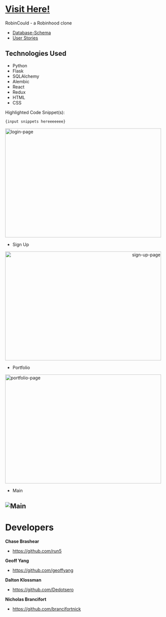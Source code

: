 # [Visit Here!](https://robinhood-aa.herokuapp.com/)
  RobinCould - a Robinhood clone
   *  [Database-Schema](https://github.com/brancifortnick/RobinCould/wiki/Database-Schema)
   * [User Stories](https://github.com/brancifortnick/RobinCould/wiki/User-Stories)
   
## Technologies Used
 - Python
 - Flask
 - SQLAlchemy
 - Alembic
 - React
 - Redux
 - HTML
 - CSS
 

Highlighted Code Snippet(s):

```javascript
{input snippets hereeeeeee}

```   
 

<img src="https://i.gyazo.com/298fa426462efce84d632b3b36d60d0a.jpg" alt="login-page" width='500' height="350">

- Sign Up 

<img src="https://gyazo.com/69791253144626a93731f735414ecbc7.jpeg" style="text-align: right" alt="sign-up-page" width="500" height="350">

 - Portfolio

<img src="https://gyazo.com/28579c7e101c7f8ba72960d706172ff7.jpeg" alt="portfolio-page" width="500" height="350">

 - Main
 
## ![Main](https://gyazo.com/ddcec724ee2f0b627f94272903ce1d62.jpeg)



# Developers

 **Chase Brashear**
  * https://github.com/run5

 **Geoff Yang**
  * https://github.com/geoffyang

 **Dalton Klossman**
  * https://github.com/Dedotsero

 **Nicholas Brancifort**
  * https://github.com/brancifortnick



